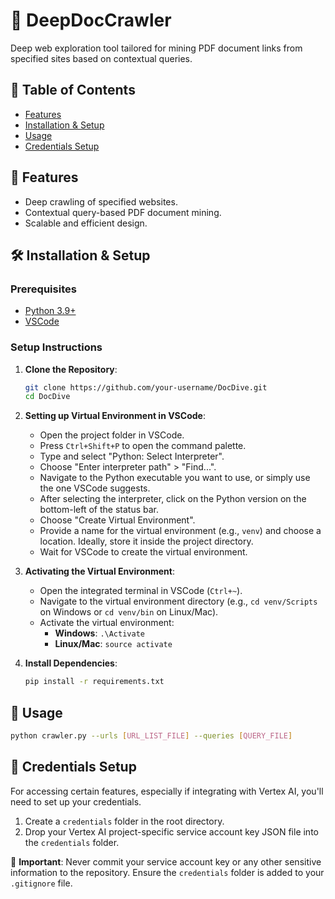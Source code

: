 # 📜 DeepDocCrawler 
Deep web exploration tool tailored for mining PDF document links from specified sites based on contextual queries.

## 📌 Table of Contents
- [Features](#features)
- [Installation & Setup](#installation--setup)
- [Usage](#usage)
- [Credentials Setup](#credentials-setup)

## 🌟 Features

- Deep crawling of specified websites.
- Contextual query-based PDF document mining.
- Scalable and efficient design.

## 🛠 Installation & Setup

### Prerequisites
- [Python 3.9+](https://www.python.org/downloads/)
- [VSCode](https://code.visualstudio.com/)

### Setup Instructions
1. **Clone the Repository**:
    ```bash
    git clone https://github.com/your-username/DocDive.git
    cd DocDive
    ```

2. **Setting up Virtual Environment in VSCode**:
    - Open the project folder in VSCode.
    - Press `Ctrl+Shift+P` to open the command palette.
    - Type and select "Python: Select Interpreter".
    - Choose "Enter interpreter path" > "Find...".
    - Navigate to the Python executable you want to use, or simply use the one VSCode suggests.
    - After selecting the interpreter, click on the Python version on the bottom-left of the status bar.
    - Choose "Create Virtual Environment".
    - Provide a name for the virtual environment (e.g., `venv`) and choose a location. Ideally, store it inside the project directory.
    - Wait for VSCode to create the virtual environment.

3. **Activating the Virtual Environment**:
    - Open the integrated terminal in VSCode (`Ctrl+~`).
    - Navigate to the virtual environment directory (e.g., `cd venv/Scripts` on Windows or `cd venv/bin` on Linux/Mac).
    - Activate the virtual environment:
        - **Windows**: `.\Activate`
        - **Linux/Mac**: `source activate`

4. **Install Dependencies**:
    ```bash
    pip install -r requirements.txt
    ```

## 🚀 Usage

```bash
python crawler.py --urls [URL_LIST_FILE] --queries [QUERY_FILE]
```

## 🔐 Credentials Setup

For accessing certain features, especially if integrating with Vertex AI, you'll need to set up your credentials.

1. Create a `credentials` folder in the root directory.
2. Drop your Vertex AI project-specific service account key JSON file into the `credentials` folder.

🚫 **Important**: Never commit your service account key or any other sensitive information to the repository. Ensure the `credentials` folder is added to your `.gitignore` file.
